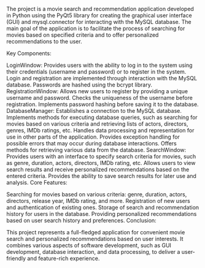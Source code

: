 The project is a movie search and recommendation application developed in Python using the PyQt5 library for creating the graphical user interface (GUI) and mysql.connector for interacting with the MySQL database. The main goal of the application is to facilitate the process of searching for movies based on specified criteria and to offer personalized recommendations to the user.

Key Components:

LoginWindow:
Provides users with the ability to log in to the system using their credentials (username and password) or to register in the system.
Login and registration are implemented through interaction with the MySQL database.
Passwords are hashed using the bcrypt library.
RegistrationWindow:
Allows new users to register by providing a unique username and password.
Checks the uniqueness of the username before registration.
Implements password hashing before saving it to the database.
DatabaseManager:
Establishes a connection to the MySQL database.
Implements methods for executing database queries, such as searching for movies based on various criteria and retrieving lists of actors, directors, genres, IMDb ratings, etc.
Handles data processing and representation for use in other parts of the application.
Provides exception handling for possible errors that may occur during database interactions.
Offers methods for retrieving various data from the database.
SearchWindow:
Provides users with an interface to specify search criteria for movies, such as genre, duration, actors, directors, IMDb rating, etc.
Allows users to view search results and receive personalized recommendations based on the entered criteria.
Provides the ability to save search results for later use and analysis.
Core Features:

Searching for movies based on various criteria: genre, duration, actors, directors, release year, IMDb rating, and more.
Registration of new users and authentication of existing ones.
Storage of search and recommendation history for users in the database.
Providing personalized recommendations based on user search history and preferences.
Conclusion:

This project represents a full-fledged application for convenient movie search and personalized recommendations based on user interests. It combines various aspects of software development, such as GUI development, database interaction, and data processing, to deliver a user-friendly and feature-rich experience.





